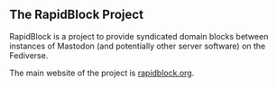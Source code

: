 ## The RapidBlock Project

RapidBlock is a project to provide syndicated domain blocks between instances of Mastodon (and potentially other server software) on the Fediverse.

The main website of the project is [rapidblock.org](https://rapidblock.org/).
